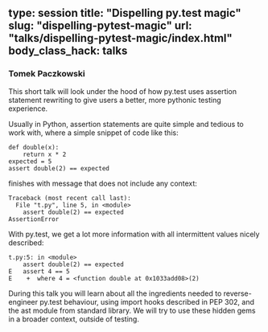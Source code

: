 type: session
title: "Dispelling py.test magic"
slug: "dispelling-pytest-magic"
url: "talks/dispelling-pytest-magic/index.html"
body_class_hack: talks
---

### Tomek Paczkowski

This short talk will look under the hood of how py.test uses assertion
statement rewriting to give users a better, more pythonic testing experience. 

Usually in Python, assertion statements are quite simple and tedious to work
with, where a simple snippet of code like this:

    def double(x):
        return x * 2
    expected = 5
    assert double(2) == expected

finishes with message that does not include any context:

    Traceback (most recent call last):
      File "t.py", line 5, in <module>
        assert double(2) == expected
    AssertionError

With py.test, we get a lot more information with all intermittent values nicely
described:

    t.py:5: in <module>
        assert double(2) == expected
    E   assert 4 == 5
    E    +  where 4 = <function double at 0x1033add08>(2)

During this talk you will learn about all the ingredients needed to
reverse-engineer py.test behaviour, using import hooks described in PEP 302,
and the ast module from standard library. We will try to use these hidden gems
in a broader context, outside of testing.
